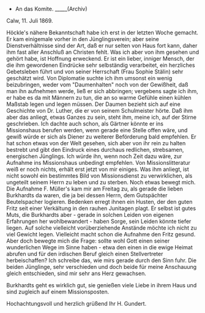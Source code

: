 + An das Komite. _____(Archiv)

 Calw, 11. Juli 1869.

Höckle's nähere Bekanntschaft habe ich erst in der letzten Woche gemacht. Er kam einigemale vorher in den Jünglingsverein; aber seine Dienstverhältnisse sind der Art, daß er nur selten von Haus fort kann, daher ihm fast aller Anschluß an Christen fehlt. Was ich aber von ihm gesehen und gehört habe, ist Hoffnung erweckend. Er ist ein lieber, inniger Mensch, der die ihm gewordenen Eindrücke sehr selbständig verarbeitet, ein herzliches Gebetsleben führt und von seiner Herrschaft (Frau Sophie Stälin) sehr geschätzt wird. Von Diplomatie suchte ich ihm umsonst ein wenig beizubringen, weder vom "Daumenhalten" noch von der Gewißheit, daß man ihn aufnehmen werde, ließ er sich abbringen; vergebens sagte ich ihm, er habe es da mit Männern zu tun, die an so warme Gefühle einen kühlen Maßstab legen und legen müssen. Der Daumen bezieht sich auf eine Geschichte von Dr. Luther, die er von seinem Schulmeister hörte. Daß ihm aber das anliegt, etwas Ganzes zu sein, steht ihm, meine ich, auf der Stirne geschrieben. Ich dachte auch schon, als Gärtner könnte er ins Missionshaus berufen werden, wenn gerade eine Stelle offen wäre, und gewiß würde er sich als Diener zu weiterer Beförderung bald empfehlen. Er hat schon etwas von der Welt gesehen, sich aber von ihr rein zu halten bestrebt und gibt den Eindruck eines durchaus redlichen, strebsamen, energischen Jünglings. Ich würde ihn, wenn noch Zeit dazu wäre, zur Aufnahme ins Missionshaus unbedingt empfehlen. Von Missionslitteratur weiß er noch nichts, erhält erst jetzt von mir einiges. Was ihm anliegt, ist nicht sowohl ein bestimmtes Bild von Missionsdienst zu verwirklichen, als ungeteilt seinem Herrn zu leben und zu sterben. 
Noch etwas bewegt mich. Die Aufnahme F. Müller's kam mir am Freitag zu, als gerade die lieben Burkhardts da waren, die ja bei dessen Herrn, dem Gutspächter Beutelspacher logieren. Bedenken erregt ihnen ein Husten, der den guten Fritz seit einer Verkältung in den rauhen Junitagen plagt. Er selbst ist gutes Muts, die Burkhardts aber - gerade in solchen Leiden von eigenen Erfahrungen her wohlbewandert - haben Sorge, sein Leiden könnte tiefer liegen. Auf solche vielleicht vorüberziehende Anstände möchte ich nicht zu viel Gewicht legen. Vielleicht macht schon die Aufnahme den Fritz gesund. Aber doch bewegte mich die Frage: sollte wohl Gott einen seiner wunderlichen Wege im Sinne haben - etwa den einen in die ewige Heimat abrufen und für den irdischen Beruf gleich einen Stellvertreter herbeischaffen? Ich schreibe das, wie mirs gerade durch den Sinn fuhr. Die beiden Jünglinge, sehr verschieden und doch beide für meine Anschauung gleich entschieden, sind mir sehr ans Herz gewachsen.

Burkhardts geht es wirklich gut, sie genießen viele Liebe in ihrem Haus und sind zugleich auf einem Missionsposten.

 Hochachtungsvoll und herzlich grüßend Ihr
 H. Gundert.
